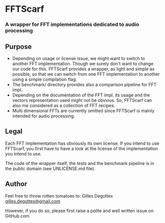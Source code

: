 # FFTScarf
### A wrapper for FFT implementations dedicated to audio processing

## Purpose
* Depending on usage or license issue, we might want to switch to another FFT
implementation. Though we surely don't want to change our code for this.
FFTScarf provides a wrapper, as light and simple as possible, so that we can
switch from one FFT implementation to another using a simple compilation flag.
* The benchmark/ directory provides also a comparison pipeline for FFT impl.
* Depending on the documentation of the FFT impl. its usage and the vectors
representation used might not be obvious. So, FFTScarf can also me considered
as a collection of FFT recipes.
* Multi dimensional FFTs are currently omitted since FFTScarf is mainly intended
for audio processing.

## Legal
Each FFT implementation has obviously its own license. If you intend to use
FFTScarf, you first have to have a look at the license of the implementation you
intend to use.

The code of the wrapper itself, the tests and the benchmark pipeline is in the
public domain (see UNLICENSE.md file).

## Author
Feel free to throw rotten tomatoes to:
Gilles Degottex <gilles.degottex@gmail.com>

However, if you do so, please first raise a polite and well written issue on GitHub.com
